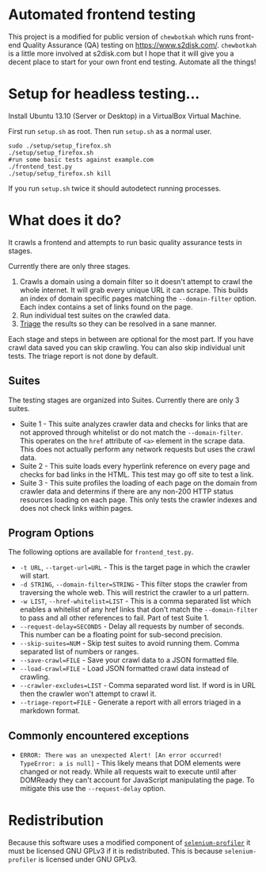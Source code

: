 # Automated frontend testing

This project is a modified for public version of `chewbotkah` which runs front-end Quality Assurance (QA) testing on https://www.s2disk.com/.  `chewbotkah` is a little more involved at s2disk.com but I hope that it will give you a decent place to start for your own front end testing.  Automate all the things!

# Setup for headless testing...

Install Ubuntu 13.10 (Server or Desktop) in a VirtualBox Virtual Machine.

First run `setup.sh` as root.  Then run `setup.sh` as a normal user.

    sudo ./setup/setup_firefox.sh
    ./setup/setup_firefox.sh
    #run some basic tests against example.com
    ./frontend_test.py
    ./setup/setup_firefox.sh kill

If you run `setup.sh` twice it should autodetect running processes.

# What does it do?

It crawls a frontend and attempts to run basic quality assurance tests in stages.

Currently there are only three stages.

1. Crawls a domain using a domain filter so it doesn't attempt to crawl the whole internet.  It will grab every unique URL it can scrape.  This builds an index of domain specific pages matching the `--domain-filter` option.  Each index contains a set of links found on the page.
2. Run individual test suites on the crawled data.
3. [Triage](docs/triage_report.md) the results so they can be resolved in a sane manner.

Each stage and steps in between are optional for the most part.  If you have crawl data saved you can skip crawling.  You can also skip individual unit tests.  The triage report is not done by default.

## Suites

The testing stages are organized into Suites.  Currently there are only 3 suites.

* Suite 1 - This suite analyzes crawler data and checks for links that are not approved through whitelist or do not match the `--domain-filter`.  This operates on the `href` attribute of `<a>` element in the scrape data.  This does not actually perform any network requests but uses the crawl data.
* Suite 2 - This suite loads every hyperlink reference on every page and checks for bad links in the HTML.  This test may go off site to test a link.
* Suite 3 - This suite profiles the loading of each page on the domain from crawler data and determins if there are any non-200 HTTP status resources loading on each page.  This only tests the crawler indexes and does not check links within pages.

## Program Options

The following options are available for `frontend_test.py`.

* `-t URL`, `--target-url=URL` - This is the target page in which the crawler will start.
* `-d STRING`, `--domain-filter=STRING` - This filter stops the crawler from traversing the whole web.  This will restrict the crawler to a url pattern.
* `-w LIST`, `--href-whitelist=LIST` - This is a comma separated list which enables a whitelist of any href links that don't match the `--domain-filter` to pass and all other references to fail.  Part of test Suite 1.
* `--request-delay=SECONDS` - Delay all requests by number of seconds.  This number can be a floating point for sub-second precision.
* `--skip-suites=NUM` - Skip test suites to avoid running them.  Comma separated list of numbers or ranges.
* `--save-crawl=FILE` - Save your crawl data to a JSON formatted file.
* `--load-crawl=FILE` - Load JSON formatted crawl data instead of crawling.
* `--crawler-excludes=LIST` - Comma separated word list.  If word is in URL then the crawler won't attempt to crawl it.
* `--triage-report=FILE` -  Generate a report with all errors triaged in a markdown format.

## Commonly encountered exceptions

* `ERROR: There was an unexpected Alert! [An error occurred! TypeError: a is null]` - This likely means that DOM elements were changed or not ready.  While all requests wait to execute until after DOMReady they can't account for JavaScript manipulating the page.  To mitigate this use the `--request-delay` option.


# Redistribution

Because this software uses a modified component of [`selenium-profiler`](http://code.google.com/p/selenium-profiler/) it must be licensed GNU GPLv3 if it is redistributed.  This is because `selenium-profiler` is licensed under GNU GPLv3.
